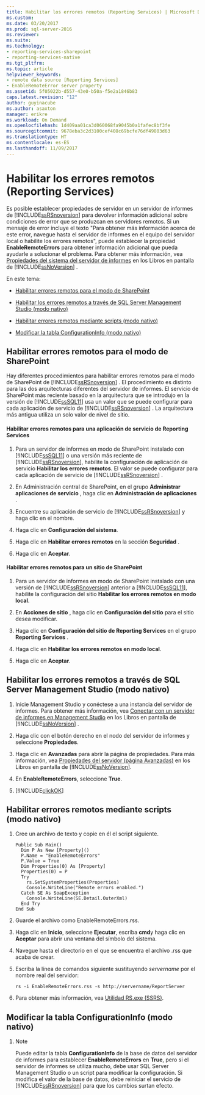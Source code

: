 ```yaml
---
title: Habilitar los errores remotos (Reporting Services) | Microsoft Docs
ms.custom: 
ms.date: 03/20/2017
ms.prod: sql-server-2016
ms.reviewer: 
ms.suite: 
ms.technology:
- reporting-services-sharepoint
- reporting-services-native
ms.tgt_pltfrm: 
ms.topic: article
helpviewer_keywords:
- remote data source [Reporting Services]
- EnableRemoteError server property
ms.assetid: 5f05022b-d557-43e0-b50a-f5e2a1846b83
caps.latest.revision: "12"
author: guyinacube
ms.author: asaxton
manager: erikre
ms.workload: On Demand
ms.openlocfilehash: 1d409aa01ca3d060068fa9045b0a1fafec8bf3fe
ms.sourcegitcommit: 9678eba3c2d3100cef408c69bcfe76df49803d63
ms.translationtype: HT
ms.contentlocale: es-ES
ms.lasthandoff: 11/09/2017
---
```

# <a name="enable-remote-errors-reporting-services"></a>Habilitar los errores remotos (Reporting Services)
  Es posible establecer propiedades de servidor en un servidor de informes de [!INCLUDE[ssRSnoversion](../../includes/ssrsnoversion-md.md)] para devolver información adicional sobre condiciones de error que se produzcan en servidores remotos. Si un mensaje de error incluye el texto "Para obtener más información acerca de este error, navegue hasta el servidor de informes en el equipo del servidor local o habilite los errores remotos", puede establecer la propiedad **EnableRemoteErrors** para obtener información adicional que pueda ayudarle a solucionar el problema. Para obtener más información, vea [Propiedades del sistema del servidor de informes](../../reporting-services/report-server-web-service/net-framework/reporting-services-properties-report-server-system-properties.md) en los Libros en pantalla de [!INCLUDE[ssNoVersion](../../includes/ssnoversion-md.md)] .  
  
 En este tema:  
  
-   [Habilitar errores remotos para el modo de SharePoint](#bkmk_sharepoint)  
  
-   [Habilitar los errores remotos a través de SQL Server Management Studio (modo nativo)](#bkmk_mgtStudio)  
  
-   [Habilitar errores remotos mediante scripts (modo nativo)](#bkmk_script)  
  
-   [Modificar la tabla ConfigurationInfo (modo nativo)](#bkmk_ConfigurationInfo)  
  
##  <a name="bkmk_sharepoint"></a> Habilitar errores remotos para el modo de SharePoint  
 Hay diferentes procedimientos para habilitar errores remotos para el modo de SharePoint de [!INCLUDE[ssRSnoversion](../../includes/ssrsnoversion-md.md)] . El procedimiento es distinto para las dos arquitecturas diferentes del servidor de informes. El servicio de SharePoint más reciente basado en la arquitectura que se introdujo en la versión de [!INCLUDE[ssSQL11](../../includes/sssql11-md.md)] usa un valor que se puede configurar para cada aplicación de servicio de [!INCLUDE[ssRSnoversion](../../includes/ssrsnoversion-md.md)] . La arquitectura más antigua utiliza un solo valor de nivel de sitio.  
  
#### <a name="enable-remote-errors-for-a-reporting-services-service-application"></a>Habilitar errores remotos para una aplicación de servicio de Reporting Services  
  
1.  Para un servidor de informes en modo de SharePoint instalado con [!INCLUDE[ssSQL11](../../includes/sssql11-md.md)] o una versión más reciente de [!INCLUDE[ssRSnoversion](../../includes/ssrsnoversion-md.md)], habilite la configuración de aplicación de servicio **Habilitar los errores remotos**. El valor se puede configurar para cada aplicación de servicio de [!INCLUDE[ssRSnoversion](../../includes/ssrsnoversion-md.md)] .  
  
2.  En Administración central de SharePoint, en el grupo **Administrar aplicaciones de servicio** , haga clic en **Administración de aplicaciones** .  
  
3.  Encuentre su aplicación de servicio de [!INCLUDE[ssRSnoversion](../../includes/ssrsnoversion-md.md)] y haga clic en el nombre.  
  
4.  Haga clic en **Configuración del sistema**.  
  
5.  Haga clic en **Habilitar errores remotos** en la sección **Seguridad** .  
  
6.  Haga clic en **Aceptar**.  
  
#### <a name="enable-remote-errors-for-a-sharepoint-site"></a>Habilitar errores remotos para un sitio de SharePoint  
  
1.  Para un servidor de informes en modo de SharePoint instalado con una versión de [!INCLUDE[ssRSnoversion](../../includes/ssrsnoversion-md.md)] anterior a [!INCLUDE[ssSQL11](../../includes/sssql11-md.md)], habilite la configuración del sitio **Habilitar los errores remotos en modo local**.  
  
2.  En **Acciones de sitio** , haga clic en **Configuración del sitio** para el sitio desea modificar.  
  
3.  Haga clic en **Configuración del sitio de Reporting Services** en el grupo **Reporting Services** .  
  
4.  Haga clic en **Habilitar los errores remotos en modo local**.  
  
5.  Haga clic en **Aceptar**.  
  
##  <a name="bkmk_mgtStudio"></a> Habilitar los errores remotos a través de SQL Server Management Studio (modo nativo)  
  
1.  Inicie Management Studio y conéctese a una instancia del servidor de informes. Para obtener más información, vea [Conectar con un servidor de informes en Management Studio](../../reporting-services/tools/connect-to-a-report-server-in-management-studio.md) en los Libros en pantalla de [!INCLUDE[ssNoVersion](../../includes/ssnoversion-md.md)] .  
  
2.  Haga clic con el botón derecho en el nodo del servidor de informes y seleccione **Propiedades**.  
  
3.  Haga clic en **Avanzadas** para abrir la página de propiedades. Para más información, vea [Propiedades del servidor &#40;página Avanzadas&#41;](../../reporting-services/tools/server-properties-advanced-page-reporting-services.md) en los Libros en pantalla de [!INCLUDE[ssNoVersion](../../includes/ssnoversion-md.md)].  
  
4.  En **EnableRemoteErrors**, seleccione **True**.  
  
5.  [!INCLUDE[clickOK](../../includes/clickok-md.md)]  
  
##  <a name="bkmk_script"></a> Habilitar errores remotos mediante scripts (modo nativo)  
  
1.  Cree un archivo de texto y copie en él el script siguiente.  
  
    ```  
    Public Sub Main()  
      Dim P As New [Property]()  
      P.Name = "EnableRemoteErrors"  
      P.Value = True  
      Dim Properties(0) As [Property]  
      Properties(0) = P  
      Try  
        rs.SetSystemProperties(Properties)  
        Console.WriteLine("Remote errors enabled.")  
      Catch SE As SoapException  
        Console.WriteLine(SE.Detail.OuterXml)  
      End Try  
    End Sub  
    ```  
  
2.  Guarde el archivo como EnableRemoteErrors.rss.  
  
3.  Haga clic en **Inicio**, seleccione **Ejecutar**, escriba **cmd**y haga clic en **Aceptar** para abrir una ventana del símbolo del sistema.  
  
4.  Navegue hasta el directorio en el que se encuentra el archivo .rss que acaba de crear.  
  
5.  Escriba la línea de comandos siguiente sustituyendo *servername* por el nombre real del servidor:  
  
    ```  
    rs -i EnableRemoteErrors.rss -s http://servername/ReportServer  
    ```  
  
6.  Para obtener más información, vea [Utilidad RS.exe &#40;SSRS&#41;](../../reporting-services/tools/rs-exe-utility-ssrs.md).  
  
##  <a name="bkmk_ConfigurationInfo"></a> Modificar la tabla ConfigurationInfo (modo nativo)  
  
1.  > [!NOTE]  
    >  Puede editar la tabla **ConfigurationInfo** de la base de datos del servidor de informes para establecer **EnableRemoteErrors** en **True**, pero si el servidor de informes se utiliza mucho, debe usar SQL Server Management Studio o un script para modificar la configuración. Si modifica el valor de la base de datos, debe reiniciar el servicio de [!INCLUDE[ssRSnoversion](../../includes/ssrsnoversion-md.md)] para que los cambios surtan efecto.  
  
  
